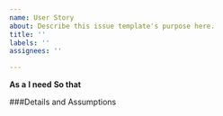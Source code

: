 ```yaml
---
name: User Story
about: Describe this issue template's purpose here.
title: ''
labels: ''
assignees: ''

---
```


**As a**
**I need**
**So that**

###Details and Assumptions
